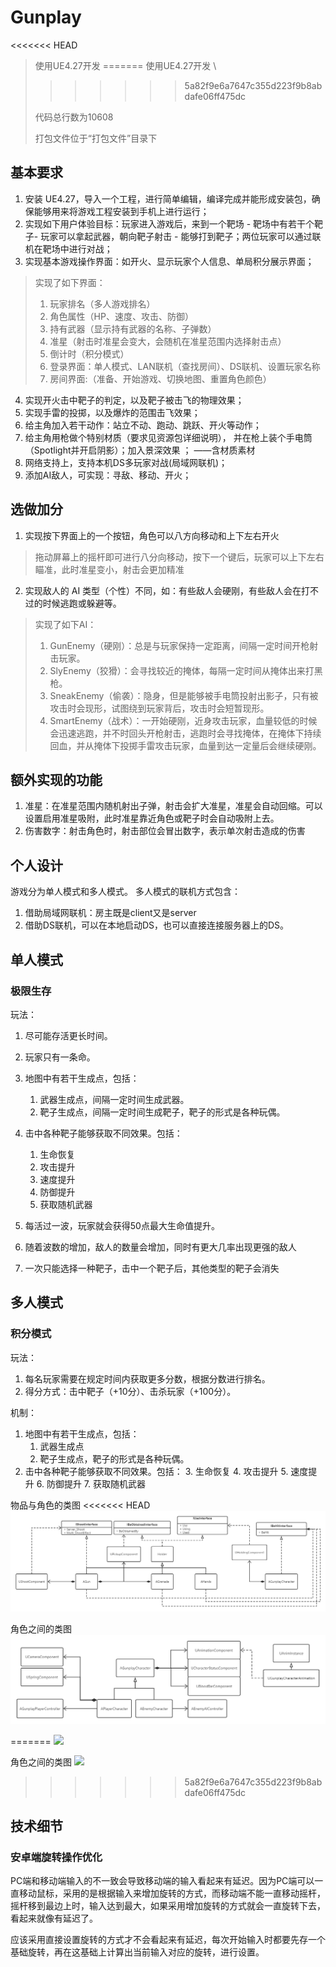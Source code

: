 # Gunplay

<<<<<<< HEAD
> 使用UE4.27开发 
=======
> 使用UE4.27开发 \
>>>>>>> 5a82f9e6a7647c355d223f9b8abdafe06ff475dc
>
> 代码总行数为10608
>
> 打包文件位于“打包文件”目录下

## 基本要求
1. 安装 UE4.27，导入一个工程，进行简单编辑，编译完成并能形成安装包，确保能够用来将游戏工程安装到手机上进行运行；
2. 实现如下用户体验目标：玩家进入游戏后，来到一个靶场 - 靶场中有若干个靶子- 玩家可以拿起武器，朝向靶子射击 - 能够打到靶子；两位玩家可以通过联机在靶场中进行对战；
3. 实现基本游戏操作界面：如开火、显示玩家个人信息、单局积分展示界面；
> 实现了如下界面：
> 1. 玩家排名（多人游戏排名）
> 2. 角色属性（HP、速度、攻击、防御）
> 3. 持有武器（显示持有武器的名称、子弹数）
> 4. 准星（射击时准星会变大，会随机在准星范围内选择射击点）
> 5. 倒计时（积分模式）
> 6. 登录界面：单人模式、LAN联机（查找房间）、DS联机、设置玩家名称
> 7. 房间界面:（准备、开始游戏、切换地图、重置角色颜色）
4. 实现开火击中靶子的判定，以及靶子被击飞的物理效果；
5. 实现手雷的投掷，以及爆炸的范围击飞效果；
6. 给主角加入若干动作：站立不动、跑动、跳跃、开火等动作；
7. 给主角用枪做个特别材质（要求见资源包详细说明）， 并在枪上装个手电筒（Spotlight并开启阴影）；加入景深效果 ； ——含材质素材
8. 网络支持上，支持本机DS多玩家对战(局域网联机)；
9. 添加AI敌人，可实现：寻敌、移动、开火；

## 选做加分
1. 实现按下界面上的一个按钮，角色可以八方向移动和上下左右开火
> 拖动屏幕上的摇杆即可进行八分向移动，按下一个键后，玩家可以上下左右瞄准，此时准星变小，射击会更加精准
2. 实现敌人的 AI 类型（个性）不同，如：有些敌人会硬刚，有些敌人会在打不过的时候逃跑或躲避等。

> 实现了如下AI：
> 1. GunEnemy（硬刚）：总是与玩家保持一定距离，间隔一定时间开枪射击玩家。
> 2. SlyEnemy（狡猾）：会寻找较近的掩体，每隔一定时间从掩体出来打黑枪。
> 3. SneakEnemy（偷袭）：隐身，但是能够被手电筒投射出影子，只有被攻击时会现形，试图绕到玩家背后，攻击时会短暂现形。
> 4. SmartEnemy（战术）：一开始硬刚，近身攻击玩家，血量较低的时候会迅速逃跑，并不时回头开枪射击，逃跑时会寻找掩体，在掩体下持续回血，并从掩体下投掷手雷攻击玩家，血量到达一定量后会继续硬刚。
> 
## 额外实现的功能
1. 准星：在准星范围内随机射出子弹，射击会扩大准星，准星会自动回缩。可以设置启用准星吸附，此时准星靠近角色或靶子时会自动吸附上去。
2. 伤害数字：射击角色时，射击部位会冒出数字，表示单次射击造成的伤害
## 个人设计
游戏分为单人模式和多人模式。
多人模式的联机方式包含：
1. 借助局域网联机：房主既是client又是server
2. 借助DS联机，可以在本地启动DS，也可以直接连接服务器上的DS。

## 单人模式
### 极限生存
玩法：
1. 尽可能存活更长时间。
2. 玩家只有一条命。
3. 地图中有若干生成点，包括：
   1. 武器生成点，间隔一定时间生成武器。
   2. 靶子生成点，间隔一定时间生成靶子，靶子的形式是各种玩偶。
4. 击中各种靶子能够获取不同效果。包括：
   1. 生命恢复
   2. 攻击提升
   3. 速度提升
   4. 防御提升
   5. 获取随机武器
5. 每活过一波，玩家就会获得50点最大生命值提升。

6. 随着波数的增加，敌人的数量会增加，同时有更大几率出现更强的敌人
7. 一次只能选择一种靶子，击中一个靶子后，其他类型的靶子会消失
## 多人模式
### 积分模式
玩法：
1. 每名玩家需要在规定时间内获取更多分数，根据分数进行排名。
2. 得分方式：击中靶子（+10分）、击杀玩家（+100分）。

机制：

1. 地图中有若干生成点，包括：
   1. 武器生成点
   2. 靶子生成点，靶子的形式是各种玩偶。
2. 击中各种靶子能够获取不同效果。包括：
   3. 生命恢复
   4. 攻击提升
   5. 速度提升
   6. 防御提升
   7. 获取随机武器

物品与角色的类图
<<<<<<< HEAD
![](Img/UML1.png)

角色之间的类图
![](Img/UML2.png)

=======
![](Intermediate/ProjectFiles/Img/UML1.png)

角色之间的类图
![](Intermediate/ProjectFiles/Img/UML2.png)
>>>>>>> 5a82f9e6a7647c355d223f9b8abdafe06ff475dc
## 技术细节
### 安卓端旋转操作优化

PC端和移动端输入的不一致会导致移动端的输入看起来有延迟。因为PC端可以一直移动鼠标，采用的是根据输入来增加旋转的方式，而移动端不能一直移动摇杆，摇杆移到最边上时，输入达到最大，如果采用增加旋转的方式就会一直旋转下去，看起来就像有延迟了。

应该采用直接设置旋转的方式才不会看起来有延迟，每次开始输入时都要先存一个基础旋转，再在这基础上计算出当前输入对应的旋转，进行设置。